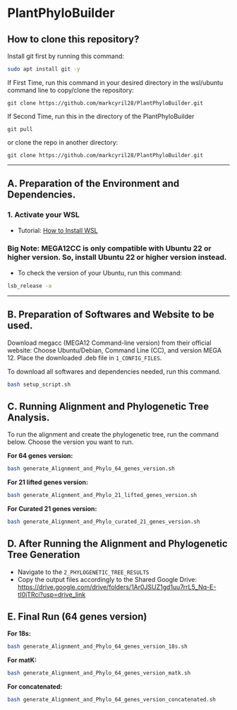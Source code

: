 # PlantPhyloBuilder 

## How to clone this repository? 
Install git first by running this command: 
```bash 
sudo apt install git -y
```

If First Time, run this command in your desired directory in the wsl/ubuntu command line to copy/clone the repository: 
```
git clone https://github.com/markcyril28/PlantPhyloBuilder.git
```

If Second Time, run this in the directory of the PlantPhyloBuilder
```
git pull
```
or clone the repo in another directory:
```
git clone https://github.com/markcyril28/PlantPhyloBuilder.git
```

---

## A. Preparation of the Environment and Dependencies.
### 1. Activate your WSL

- Tutorial: [How to Install WSL](https://www.youtube.com/watch?v=5RTSlby-l9w)  
### **Big Note:** MEGA12CC is only compatible with **Ubuntu 22 or higher version**. So, install **Ubuntu 22 or higher version** instead.
- To check the version of your Ubuntu, run this command: 
```bash
lsb_release -a
```

---

## B. Preparation of Softwares and Website to be used. 

Download megacc (MEGA12 Command-line version) from their official website:
   Choose Ubuntu/Debian, Command Line (CC), and version MEGA 12.
   Place the downloaded .deb file in ```1_CONFIG_FILES```.

To download all softwares and dependencies needed, run this command. 
```bash 
bash setup_script.sh
```

## C. Running Alignment and Phylogenetic Tree Analysis. 

To run the alignment and create the phylogenetic tree, run the command below. 
Choose the version you want to run. 

**For 64 genes version:**
```bash 
bash generate_Alignment_and_Phylo_64_genes_version.sh 
```

**For 21 lifted genes version:**
```bash 
bash generate_Alignment_and_Phylo_21_lifted_genes_version.sh 
```

**For Curated 21 genes version:**
```bash 
bash generate_Alignment_and_Phylo_curated_21_genes_version.sh 
```

## D. After Running the Alignment and Phylogenetic Tree Generation 

- Navigate to the ```2_PHYLOGENETIC_TREE_RESULTS```
- Copy the output files accordingly to the Shared Google Drive: https://drive.google.com/drive/folders/1Ar0JSUZ1gd1uu7rrL5_Nq-E-tI0jTRci?usp=drive_link

## E. Final Run (64 genes version)

**For 18s:**
```bash 
bash generate_Alignment_and_Phylo_64_genes_version_18s.sh 
```

**For matK:**
```bash 
bash generate_Alignment_and_Phylo_64_genes_version_matk.sh 
```

**For concatenated:**
```bash 
bash generate_Alignment_and_Phylo_64_genes_version_concatenated.sh 
```